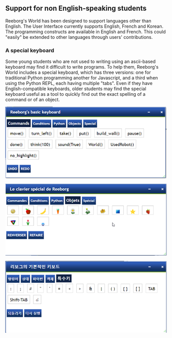 ## Support for non English-speaking students

Reeborg's World has been designed to support languages other than English. The User Interface currently supports English, French and Korean. The programming constructs are available in English and French.  This could "easily" be extended to other languages through users' contributions.

### A special keyboard

Some young students who are not used to writing using an ascii-based keyboard may find it difficult to write programs. To help them, Reeborg's World includes a special keyboard, which has three versions: one for traditional Python programming another for Javascript, and a third when using the Python REPL, each having multiple "tabs". Even if they have English-compatible keyboards, older students may find the special keyboard useful as a tool to quickly find out the exact spelling of a command or of an object.

![](/assets/keyboard1.png)

![](/assets/keyboard3.png)

![](/assets/keyboard4.png)

